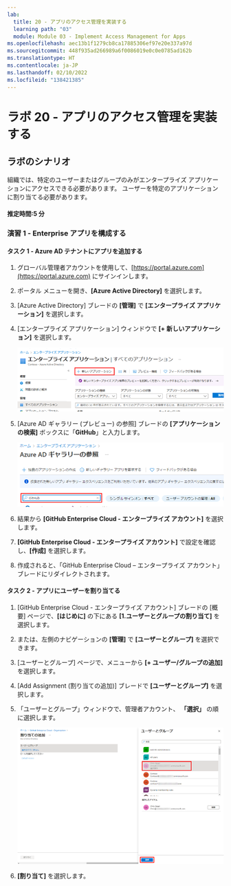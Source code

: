 ```yaml
---
lab:
  title: 20 - アプリのアクセス管理を実装する
  learning path: "03"
  module: Module 03 - Implement Access Management for Apps
ms.openlocfilehash: aec13b1f1279cb8ca17885306ef97e20e337a97d
ms.sourcegitcommit: 448f935ad266989a6f0086019e0c0e0785ad162b
ms.translationtype: HT
ms.contentlocale: ja-JP
ms.lasthandoff: 02/10/2022
ms.locfileid: "138421385"
---
```

# <a name="lab-20---implement-access-management-for-apps"></a>ラボ 20 - アプリのアクセス管理を実装する

## <a name="lab-scenario"></a>ラボのシナリオ

組織では、特定のユーザーまたはグループのみがエンタープライズ アプリケーションにアクセスできる必要があります。 ユーザーを特定のアプリケーションに割り当てる必要があります。

#### <a name="estimated-time-5-minutes"></a>推定時間:5 分

### <a name="exercise-1---configure-and-enterprise-app"></a>演習 1 - Enterprise アプリを構成する

#### <a name="task-1---add-an-app-to-your-azure-ad-tenant"></a>タスク 1 - Azure AD テナントにアプリを追加する

1. グローバル管理者アカウントを使用して、[https://portal.azure.com](https://portal.azure.com) にサインインします。

2. ポータル メニューを開き、**[Azure Active Directory]** を選択します。

3. [Azure Active Directory] ブレードの **[管理]** で **[エンタープライズ アプリケーション]** を選択します。

4. [エンタープライズ アプリケーション] ウィンドウで **[+ 新しいアプリケーション]** を選択します。

    ![「新しいアプリケーション」が強調表示された「エンタープライズ アプリケーション」ブレードが表示されている画面イメージ](./media/lp3-mod1-new-enterprise-application.png)

5. [Azure AD ギャラリー (プレビュー) の参照] ブレードの **[アプリケーションの検索]** ボックスに「**GitHub**」と入力します。

    ![検索ボックスが強調表示されている「Azure AD ギャラリーの参照 (プレビュー)」ブレードが表示されている画面イメージ](./media/lp3-mod1-azure-ad-gallery-search.png)

6. 結果から **[GitHub Enterprise Cloud - エンタープライズ アカウント]** を選択します。

7. **[GitHub Enterprise Cloud - エンタープライズ アカウント]** で設定を確認し、**[作成]** を選択します。

8. 作成されると、「GitHub Enterprise Cloud – エンタープライズ アカウント」ブレードにリダイレクトされます。

#### <a name="task-2---assign-users-to-an-app"></a>タスク 2 - アプリにユーザーを割り当てる

1. [GitHub Enterprise Cloud - エンタープライズ アカウント] ブレードの [概要] ページで、**[はじめに]** の下にある **[1.ユーザーとグループの割り当て]** を選択します。

2. または、左側のナビゲーションの **[管理]** で **[ユーザーとグループ]** を選択できます。

3. [ユーザーとグループ] ページで、メニューから **[+ ユーザー/グループの追加]** を選択します。

4. [Add Assignment (割り当ての追加)] ブレードで **[ユーザーとグループ]** を選択します。

5. 「ユーザーとグループ」ウィンドウで、管理者アカウント、 **「選択」** の順に選択します。

    ![「選択」ボタンが強調表示されている、アプリへのユーザー アカウント割り当ての追加を表示している画面イメージ ](./media/lp3-mod1-add-app-assignment.png)

6. **[割り当て]** を選択します。
